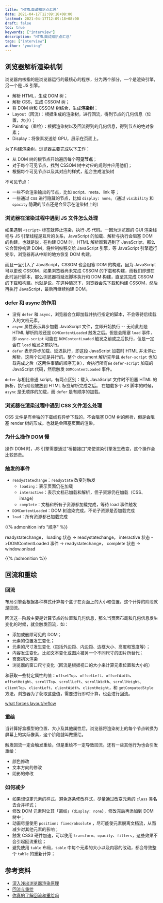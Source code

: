 ```yaml
---
title: "HTML面试知识点汇总"
date: 2021-04-17T12:09:18+08:00
lastmod: 2021-04-17T12:09:18+08:00
draft: false
toc: true
keywords: ["interview"]
description: "HTML面试知识点汇总"
tags: ["interview"]
author: "youting"
---
```


## 浏览器解析渲染机制

浏览器内核指的是浏览器运行的最核心的程序，分为两个部分，一个是渲染引擎，另一个是 JS 引擎。

- 解析 HTML，生成 DOM 树；
- 解析 CSS，生成 CSSOM 树；
- 将 DOM 树和 CSSOM 树结合，生成**渲染树**；
- Layout（回流）：根据生成的渲染树，进行回流，得到节点的几何信息（位置，大小）；
- Painting（重绘）：根据渲染树以及回流得到的几何信息，得到节点的绝对像素；
- Display：将像素发送给 GPU，展示在页面上。

为了构建渲染树，浏览器主要完成以下工作：

- 从 DOM 树的根节点开始遍历每个**可见节点**；
- 对于每个可见节点，找到 CSSOM 树中对应的规则并应用他们；
- 根据每个可见节点以及其对应的样式，组合生成渲染树

不可见节点：

- 一些不会渲染输出的节点，比如 script、meta、link 等；
- 一些通过 css 进行隐藏的节点，比如 `display: none`。（通过 `visibility` 和 `opacity` 隐藏的节点还是会显示在渲染树上的）

### 浏览器在渲染过程中遇到 JS 文件怎么处理

如果遇到 `<script>` 标签就停止渲染，执行 JS 代码。一因为浏览器的 GUI 渲染线程与 JS 引擎线程是互斥的关系，JavaScript 的加载、解析与执行会阻塞 DOM 的构建，也就是说，在构建 DOM 时，HTML 解析器若遇到了 JavaScript，那么它会暂停构建 DOM，将控制权移交给 JavaScript 引擎，等 JavaScript 引擎运行完毕，浏览器再从中断的地方恢复 DOM 构建。

而且一旦引入了 JavaScript，CSSOM 也会阻塞 DOM 的构建，因为 JavaScript 可以更改 CSSOM，如果浏览器尚未完成 CSSOM 的下载和构建，而我们却想在此时运行脚本，那么浏览器将延迟脚本执行和 DOM 构建，直至其完成 CSSOM 的下载和构建。也就是说，在这种情况下，浏览器会先下载和构建 CSSOM，然后再执行 JavaScript，最后再继续构建 DOM。

### defer 和 async 的作用

- 没有 `defer` 和 `async`，浏览器会立即加载并执行指定的脚本，不会等待后续载入的文档元素。
- `async` 属性表示异步加载 JavaScript 文件，立即开始执行 -- 无论此刻是 HTML 解析阶段还是 `DOMContentLoaded` 触发之后。但是会阻塞 `load` 事件，即 `async-script` 可能在 `DOMContentLoaded` 触发之前或之后执行，但是一定会在 `load` 触发之前执行。
- `defer` 表示异步加载、延迟执行，即这段 JavaScript 加载时 HTML 并未停止解析，这两个过程是并行的。整个 document 解析完毕且 `defer-script` 也加载完成之后（这两件事情的顺序无关），会执行所有由 `defer-script` 加载的 JavaScript 代码，然后触发 `DOMContentLoaded` 事件。

`defer` 与相比普通 script，有两点区别：载入 JavaScript 文件时不阻塞 HTML 的解析，执行阶段被放到 HTML 标签解析完成之后。
在加载多个 JS 脚本的时候，`async` 是无顺序的加载，而 `defer` 是有顺序的加载。

### 浏览器在渲染过程中遇到 CSS 文件怎么处理

CSS 文件是有单独的下载线程异步下载的，不会阻塞 DOM 树的解析，但是会阻塞 render 树的形成。也就是会阻塞页面的渲染。

### 为什么操作 DOM 慢

操作 DOM 时，JS 引擎需要通过“桥接接口”来使渲染引擎发生改变，这个操作会比较昂贵。

### 触发的事件

- `readystatechange`：`readyState` 改变时触发
  - `loading`：表示页面仍在加载
  - `interactive`：表示文档已加载和解析，但子资源仍在加载（CSS、image）
  - `complete`：文档和所有子资源都加载完成，等待 load 事件触发
- `DOMContentLoaded`：DOM 树渲染完成，不论子资源是否加载完成
- `load`：所有资源都已加载完成

{{% admonition info "顺序" %}}

readystatechange， loading 状态 -> readystatechange， interactive 状态 ->DOMContentLoaded 事件 -> readystatechange， complete 状态 -> window.onload

{{% /admonition %}}

## 回流和重绘

### 回流

布局引擎会根据各种样式计算每个盒子在页面上的大小和位置，这个计算的阶段就是回流。

回流这一阶段主要是计算节点的位置和几何信息，那么当页面布局和几何信息发生变化的时候，就会触发回流，如：

- 添加或删除可见的 DOM；
- 元素的位置发生变化；
- 元素的尺寸发生变化（包括外边距、内边距、边框大小、高度和宽度等）；
- 内容发生变化，比如文本变化或图片被另一个不同尺寸的图片所替代；
- 页面初次渲染
- 浏览器的窗口尺寸变化（回流是根据视口的大小来计算元素位置和大小的）

和获取一些特定属性的值：`offsetTop`、`offsetLeft`、`offsetWidth`、`offsetHeight`、`scrollTop`、`scrollLeft`、`scrollWidth`、`scrollHeight`、`clientTop`、`clientLeft`、`clientWidth`、`clientHeight`，和 `getComputedStyle` 方法，浏览器为了获取这些值，需要进行即时计算，也会进行回流。

[what forces layout/reflow](https://gist.github.com/paulirish/5d52fb081b3570c81e3a)

### 重绘

当计算好盒模型的位置、大小及其他属性后，浏览器将渲染树上的每个节点转换为屏幕上的实际像素，这个阶段就叫做重绘。

触发回流一定会触发重绘，但是重绘不一定导致回流。还有一些其他行为也会引发重绘：

- 颜色修改
- 文本方向的修改
- 阴影的修改

### 如何减少

- 如果想设定元素的样式，避免逐条修改样式，尽量通过改变元素的 `class` 类名去合并样式；
- 修改 DOM 元素时让其「离线」（`display: none`），修改完后再添加到 DOM 树中；
- 动画尽量使用 `position: fixed/absolute` ，尽可能使元素脱离文档流，从而减少对其他元素的影响；
- 触发 CSS3 硬件加速，可以使用 `transform`、`opacity`、`filters`，这些效果不会引起回流重绘；
- 避免使用 `table` 布局，`table` 中每个元素的大小以及内容的改动，都会导致整个 `table` 的重新计算；

## 参考资料

- [深入浅出浏览器渲染原理](https://github.com/ljianshu/Blog/issues/51)
- [回流与重绘](https://juejin.cn/post/6844903942137053192)
- [你真的了解回流和重绘吗](https://segmentfault.com/a/1190000017329980)
